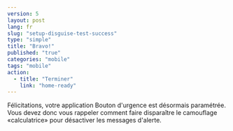 ```yaml
---
version: 5
layout: post
lang: fr
slug: "setup-disguise-test-success"
type: "simple"
title: "Bravo!"
published: "true"
categories: "mobile"
tags: "mobile"
action: 
  - title: "Terminer"
    link: "home-ready"
---
```


Félicitations, votre application Bouton d'urgence est désormais paramétrée. Vous devez donc vous rappeler comment faire disparaître le camouflage «calculatrice» pour désactiver les messages d'alerte. 
